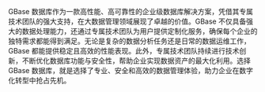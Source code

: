 GBase 数据库作为一款高性能、高可靠性的企业级数据库解决方案，凭借其专属技术团队的强大支持，在大数据管理领域展现了卓越的价值。GBase 不仅具备强大的数据处理能力，还通过专属技术团队为用户提供定制化服务，确保每个企业的独特需求都能得到满足。无论是复杂的数据分析任务还是日常的数据运维工作，GBase 都能提供稳定且高效的性能表现。此外，专属技术团队持续进行技术创新，不断优化数据库功能与安全性，帮助企业实现数据资产的最大化利用。选择 GBase 数据库，就是选择了专业、安全和高效的数据管理体验，助力企业在数字化转型中抢占先机。